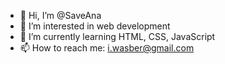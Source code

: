 - 👋 Hi, I’m @SaveAna
- 👀 I’m interested in web development
- 🌱 I’m currently learning HTML, CSS, JavaScript
- 📫 How to reach me: i.wasber@gmail.com

<!---
- 💞️ I’m looking to collaborate on ...
SaveAna/SaveAna is a ✨ special ✨ repository because its `README.md` (this file) appears on your GitHub profile.
You can click the Preview link to take a look at your changes.
--->
